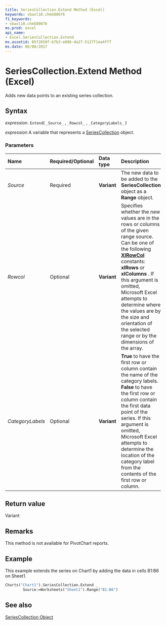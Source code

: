 ```yaml
---
title: SeriesCollection.Extend Method (Excel)
keywords: vbaxl10.chm580076
f1_keywords:
- vbaxl10.chm580076
ms.prod: excel
api_name:
- Excel.SeriesCollection.Extend
ms.assetid: 85f2658f-b7b3-e086-da27-5127f1ea4ff7
ms.date: 06/08/2017
---
```



# SeriesCollection.Extend Method (Excel)

Adds new data points to an existing series collection.


## Syntax

 _expression_. `Extend`( `_Source_` , `_Rowcol_` , `_CategoryLabels_` )

 _expression_ A variable that represents a [SeriesCollection](./Excel.SeriesCollection.md) object.


### Parameters



|Name|Required/Optional|Data type|Description|
|:-----|:-----|:-----|:-----|
| _Source_|Required| **Variant**|The new data to be added to the  **SeriesCollection** object as a **Range** object.|
| _Rowcol_|Optional| **Variant**|Specifies whether the new values are in the rows or columns of the given range source. Can be one of the following  **[XlRowCol](Excel.XlRowCol.md)** constants: **xlRows** or **xlColumns** . If this argument is omitted, Microsoft Excel attempts to determine where the values are by the size and orientation of the selected range or by the dimensions of the array.|
| _CategoryLabels_|Optional| **Variant**| **True** to have the first row or column contain the name of the category labels. **False** to have the first row or column contain the first data point of the series. If this argument is omitted, Microsoft Excel attempts to determine the location of the category label from the contents of the first row or column.|

## Return value

Variant


## Remarks

This method is not available for PivotChart reports.


## Example

This example extends the series on Chart1 by adding the data in cells B1:B6 on Sheet1.


```vb
Charts("Chart1").SeriesCollection.Extend _ 
        Source:=Worksheets("Sheet1").Range("B1:B6") 

```


## See also


[SeriesCollection Object](./Excel.SeriesCollection.md)

